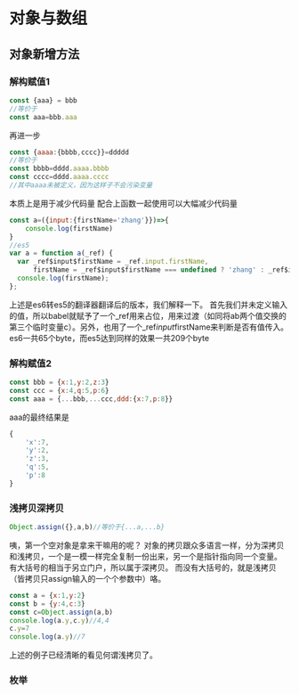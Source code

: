# 对象与数组
## 对象新增方法
### 解构赋值1
```js
const {aaa} = bbb
//等价于
const aaa=bbb.aaa
```
再进一步
```js
const {aaaa:{bbbb,cccc}}=ddddd
//等价于
const bbbb=dddd.aaaa.bbbb
const cccc=dddd.aaaa.cccc
//其中aaaa未被定义，因为这样子不会污染变量
```
本质上是用于减少代码量
配合上函数一起使用可以大幅减少代码量
```js
const a=({input:{firstName='zhang'}})=>{
    console.log(firstName)
}
//es5
var a = function a(_ref) {
  var _ref$input$firstName = _ref.input.firstName,
      firstName = _ref$input$firstName === undefined ? 'zhang' : _ref$input$firstName;
  console.log(firstName);
};
```
上述是es6转es5的翻译器翻译后的版本，我们解释一下。
首先我们并未定义输入的值，所以babel就赋予了一个_ref用来占位，用来过渡（如同将ab两个值交换的第三个临时变量c）。另外，也用了一个_ref$input$firstName来判断是否有值传入。
es6一共65个byte，而es5达到同样的效果一共209个byte
### 解构赋值2
```js
const bbb = {x:1,y:2,z:3}
const ccc = {x:4,q:5,p:6}
const aaa = {...bbb,...ccc,ddd:{x:7,p:8}}
```
aaa的最终结果是
```js
{
    'x':7,
    'y':2,
    'z':3,
    'q':5,
    'p':8
}
```
### 浅拷贝深拷贝
```js
Object.assign({},a,b)//等价于{...a,...b}
```
咦，第一个空对象是拿来干嘛用的呢？
对象的拷贝跟众多语言一样，分为深拷贝和浅拷贝，一个是一模一样完全复制一份出来，另一个是指针指向同一个变量。
有大括号的相当于另立门户，所以属于深拷贝。
而没有大括号的，就是浅拷贝（皆拷贝只assign输入的一个个参数中）咯。
```js
const a = {x:1,y:2}
const b = {y:4,c:3}
const c=Object.assign(a,b)
console.log(a.y,c.y)//4,4
c.y=7
console.log(a.y)//7
```
上述的例子已经清晰的看见何谓浅拷贝了。

### 枚举

